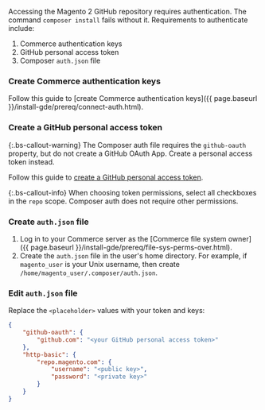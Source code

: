  Accessing the Magento 2 GitHub repository requires authentication. The command `composer install` fails without it. Requirements to authenticate include:

1. Commerce authentication keys
1. GitHub personal access token
1. Composer `auth.json` file

### Create Commerce authentication keys

Follow this guide to [create Commerce authentication keys]({{ page.baseurl }}/install-gde/prereq/connect-auth.html).

### Create a GitHub personal access token

{:.bs-callout-warning}
The Composer auth file requires the `github-oauth` property, but do not create a GitHub OAuth App. Create a personal access token instead.

Follow this guide to [create a GitHub personal access token](https://help.github.com/articles/creating-a-personal-access-token-for-the-command-line/).

{:.bs-callout-info}
When choosing token permissions, select all checkboxes in the `repo` scope. Composer auth does not require other permissions.

### Create `auth.json` file

1. Log in to your Commerce server as the [Commerce file system owner]({{ page.baseurl }}/install-gde/prereq/file-sys-perms-over.html).
1. Create the `auth.json` file in the user's home directory. For example, if `magento_user` is your Unix username, then create `/home/magento_user/.composer/auth.json`.

### Edit `auth.json` file

Replace the `<placeholder>` values with your token and keys:

```json
{
    "github-oauth": {
        "github.com": "<your GitHub personal access token>"
    },
    "http-basic": {
        "repo.magento.com": {
            "username": "<public key>",
            "password": "<private key>"
        }
    }
}
```
